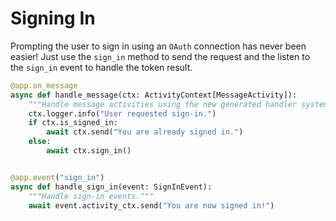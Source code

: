 # Signing In

Prompting the user to sign in using an `OAuth` connection has
never been easier! Just use the `sign_in` method to send the request
and the listen to the `sign_in` event to handle the token result.

```python
@app.on_message
async def handle_message(ctx: ActivityContext[MessageActivity]):
    """Handle message activities using the new generated handler system."""
    ctx.logger.info("User requested sign-in.")
    if ctx.is_signed_in:
        await ctx.send("You are already signed in.")
    else:
        await ctx.sign_in()


@app.event("sign_in")
async def handle_sign_in(event: SignInEvent):
    """Handle sign-in events."""
    await event.activity_ctx.send("You are now signed in!")

```